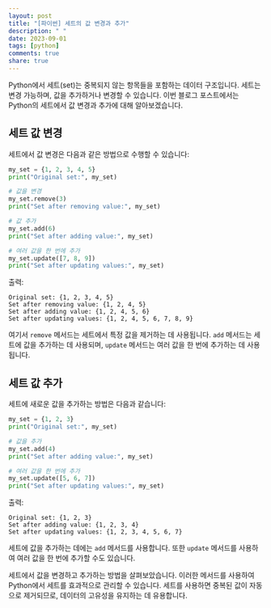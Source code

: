 ```yaml
---
layout: post
title: "[파이썬] 세트의 값 변경과 추가"
description: " "
date: 2023-09-01
tags: [python]
comments: true
share: true
---
```


Python에서 세트(set)는 중복되지 않는 항목들을 포함하는 데이터 구조입니다. 세트는 변경 가능하며, 값을 추가하거나 변경할 수 있습니다. 이번 블로그 포스트에서는 Python의 세트에서 값 변경과 추가에 대해 알아보겠습니다.

## 세트 값 변경

세트에서 값 변경은 다음과 같은 방법으로 수행할 수 있습니다:

```python
my_set = {1, 2, 3, 4, 5}
print("Original set:", my_set)

# 값을 변경
my_set.remove(3)
print("Set after removing value:", my_set)

# 값 추가
my_set.add(6)
print("Set after adding value:", my_set)

# 여러 값을 한 번에 추가
my_set.update([7, 8, 9])
print("Set after updating values:", my_set)
```

출력:

```
Original set: {1, 2, 3, 4, 5}
Set after removing value: {1, 2, 4, 5}
Set after adding value: {1, 2, 4, 5, 6}
Set after updating values: {1, 2, 4, 5, 6, 7, 8, 9}
```

여기서 `remove` 메서드는 세트에서 특정 값을 제거하는 데 사용됩니다. `add` 메서드는 세트에 값을 추가하는 데 사용되며, `update` 메서드는 여러 값을 한 번에 추가하는 데 사용됩니다.

## 세트 값 추가

세트에 새로운 값을 추가하는 방법은 다음과 같습니다:

```python
my_set = {1, 2, 3}
print("Original set:", my_set)

# 값을 추가
my_set.add(4)
print("Set after adding value:", my_set)

# 여러 값을 한 번에 추가
my_set.update([5, 6, 7])
print("Set after updating values:", my_set)
```

출력:

```
Original set: {1, 2, 3}
Set after adding value: {1, 2, 3, 4}
Set after updating values: {1, 2, 3, 4, 5, 6, 7}
```

세트에 값을 추가하는 데에는 `add` 메서드를 사용합니다. 또한 `update` 메서드를 사용하여 여러 값을 한 번에 추가할 수도 있습니다.

세트에서 값을 변경하고 추가하는 방법을 살펴보았습니다. 이러한 메서드를 사용하여 Python에서 세트를 효과적으로 관리할 수 있습니다. 세트를 사용하면 중복된 값이 자동으로 제거되므로, 데이터의 고유성을 유지하는 데 유용합니다.